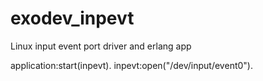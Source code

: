 exodev_inpevt
=============

Linux input event port driver and erlang app

application:start(inpevt).
inpevt:open("/dev/input/event0").
